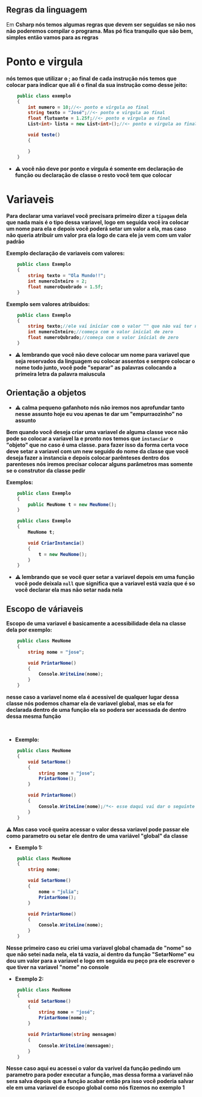## <Strong>Regras da linguagem</Strong>

<p>Em <Strong>Csharp</Srtong> nós temos algumas regras que devem ser seguidas se não nos não poderemos compilar o programa. Mas pó fica tranquilo que são bem, simples então vamos para as regras</p>

## <h1>Ponto e virgula</h1>

<p>nós temos que utilizar o <Strong>;</Strong> ao final de cada instrução nós temos que colocar para indicar que ali é o final da sua instrução como desse jeito:</p>

```csharp
    public class exemplo
    {
        int numero = 10;//<- ponto e virgula ao final
        string texto = "José";//<- ponto e virgula ao final
        float flutuante = 1.25f;//<- ponto e virgula ao final
        List<int> lista = new List<int>();//<- ponto e virgula ao final

        void teste()
        {

        }
    }
```

- :warning: você não deve por ponto e virgula é somente em declaração de função ou declaração de classe o resto você tem que colocar

## <h1>Variaveis</h1>

Para declarar uma variavel você precisara primeiro dizer a `tipagem` dela que nada mais é o tipo dessa variavel, logo em seguida você ira colocar um nome para ela e depois você poderá setar um valor a ela, mas caso não queria atribuir um valor pra ela logo de cara ele ja vem com um valor padrão

Exemplo declaração de variaveis com valores:

```csharp
    public class Exemplo
    {
        string texto = "Ola Mundo!!";
        int numeroInteiro = 2;
        float numeroQuebrado = 1.5f;
    }
```
Exemplo sem valores atribuidos:

```csharp
    public class Exemplo
    {
        string texto;//ele vai iniciar com o valor "" que não vai ter nenhum caractere
        int numeroInteiro;//começa com o valor inicial de zero
        float numeroQubrado;//começa com o valor inicial de zero
    }
```

- :warning: lembrando que você não deve colocar um nome para variavel que seja reservados da linguagem ou colocar assentos e sempre colocar o nome todo junto, você pode "separar" as palavras colocando a primeira letra da palavra maiuscula


## Orientação a objetos

- :warning: calma pequeno gafanhoto nós não iremos nos aprofundar tanto nesse assunto hoje eu vou apenas te dar um "empurraozinho" no assunto

Bem quando você deseja criar uma variavel de alguma classe voce não pode so colocar a variavel la e pronto nos temos que `instanciar` o "objeto" que no caso é uma classe. para fazer isso da forma certa voce deve setar a variavel com um new seguido do nome da classe que você deseja fazer a instancia e depois colocar parênteses dentro dos parenteses nós iremos precisar colocar alguns parâmetros mas somente se o construtor da classe pedir<br>

Exemplos:
```csharp
    public class Exemplo
    {
        public MeuNome t = new MeuNome();
    }
```

```csharp
    public class Exemplo
    {
        MeuNome t;

        void CriarInstancia()
        {
            t = new MeuNome();
        }
    }
```
- :warning: lembrando que se você quer setar a variavel depois em uma função você pode deixala `null` que significa que a variavel está vazia que é so você declarar ela mas não setar nada nela


## Escopo de váriaveis

Escopo de uma variavel é basicamente a acessibilidade dela na classe dela por exemplo:

```csharp
    public class MeuNome
    {
        string nome = "jose";

        void PrintarNome()
        {
            Console.WriteLine(nome);
        }
    }
```
<p>nesse caso a variavel <Strong>nome</Strong> ela é acessivel de qualquer lugar dessa classe nós podemos chamar ela de variavel global, mas se ela for declarada dentro de uma função ela so podera ser acessada de dentro dessa mesma função</p> <br>

- Exemplo:

```csharp
    public class MeuNome
    {
        void SetarNome()
        {
            string nome = "jose";
            PrintarNome();
        }

        void PrintarNome()
        {
            Console.WriteLine(nome);/*<- esse daqui vai dar o seguinte erro variavel não existe no contexto atual que seguinifica que essa variavel não esta em um escopo acessivel*/
        }
    }
```

:warning: Mas caso você queira acessar o valor dessa variavel pode passar ele como parametro ou setar ele dentro de uma variável "global" da classe

- Exemplo 1:
```csharp
    public class MeuNome
    {
        string nome;

        void SetarNome()
        {
            nome = "julia";
            PrintarNome();
        }

        void PrintarNome()
        {
            Console.WriteLine(nome);
        }
    }
```

<p>Nesse primeiro caso eu criei uma variavel global chamada de "nome" so que não setei nada nela, ela tá vazia, ai dentro da função "SetarNome" eu dou um valor para a variavel e logo em seguida eu peço pra ele escrever o que tiver na variavel "nome" no console</p>

- Exemplo 2:

```csharp
    public class MeuNome
    {
        void SetarNome()
        {
            string nome = "josé";
            PrintarNome(nome);
        }

        void PrintarNome(string mensagem)
        {
            Console.WriteLine(mensagem);
        }
    }
```

<p>Nesse caso aqui eu acessei o valor da varivel da função pedindo um parametro para poder executar a função, mas dessa forma a variavel não sera salva depois que a função acabar então pra isso você poderia salvar ele em uma variavel de escopo global como nós fizemos no exemplo 1</p>
